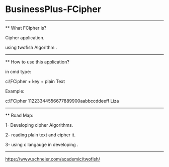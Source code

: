 # BusinessPlus-FCipher
_________________________
** What FCipher is? 

Cipher application.

using twofish Algorithm .
_____________________________________
** How to use this application?

in cmd type:

c:\FCipher + key + plain Text

Example:

c:\FCipher 11223344556677889900aabbccddeeff Liza

________________________________________
** Road Map:

1- Developing cipher Algorithms.

2- reading plain text and cipher it.

3- using c langauge in developing .
_________________________________________

https://www.schneier.com/academic/twofish/

